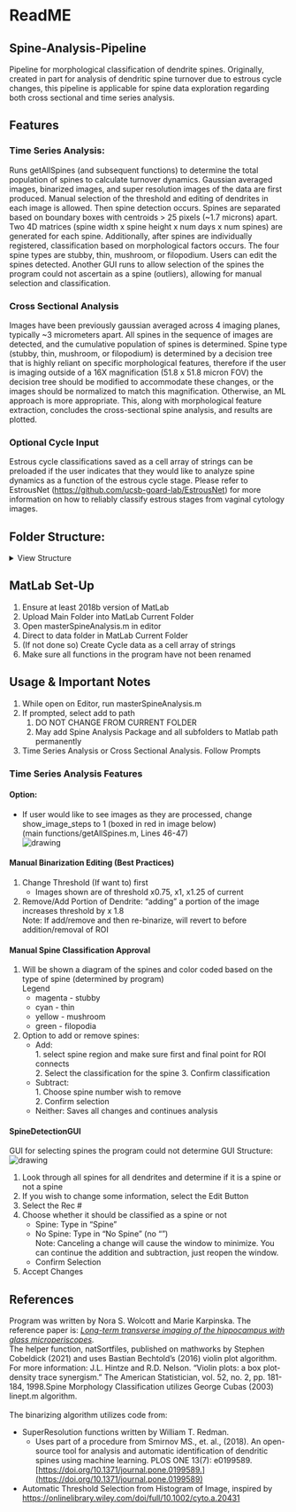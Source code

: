 # ReadME

## Spine-Analysis-Pipeline

Pipeline for morphological classification of dendrite spines.
Originally, created in part for analysis of dendritic spine turnover due to estrous cycle changes, this pipeline is applicable for spine data exploration regarding both cross sectional and time series analysis. 

## Features

### Time Series Analysis:
Runs getAllSpines (and subsequent functions) to determine the total population of spines to calculate turnover dynamics. Gaussian averaged images, binarized images, and super resolution images of the data are first produced. Manual selection of the threshold and editing of dendrites in each image is allowed. Then spine detection occurs. Spines are separated based on boundary boxes with centroids > 25 pixels (~1.7 microns) apart. Two 4D matrices (spine width x spine height x num days x num spines) are generated for each spine. Additionally, after spines are individually registered, classification based on morphological factors occurs. The four spine types are stubby, thin, mushroom, or filopodium. Users can edit the spines detected. Another GUI runs to allow selection of the spines the program could not ascertain as a spine (outliers), allowing for manual selection and classification.

### Cross Sectional Analysis

Images have been previously gaussian averaged across 4 imaging planes, typically ~3 micrometers apart. All spines in the sequence of images are detected, and the cumulative population of spines is determined. Spine type (stubby, thin, mushroom, or filopodium) is determined by a decision tree that is highly reliant on specific morphological features, therefore if the user is imaging outside of a 16X magnification (51.8 x 51.8 micron FOV) the decision tree should be modified to accommodate these changes, or the images should be normalized to match this magnification. Otherwise, an ML approach is more appropriate. This, along with morphological feature extraction, concludes the cross-sectional spine analysis, and results are plotted.

### Optional Cycle Input

Estrous cycle classifications saved as a cell array of strings can be preloaded if the user indicates that they would like to analyze spine dynamics as a function of the estrous cycle stage. Please refer to EstrousNet (https://github.com/ucsb-goard-lab/EstrousNet) for more information on how to reliably classify estrous stages from vaginal cytology images.

## Folder Structure:

<details>
  <summary>View Structure</summary>
  
  ### Main Folder
  1. README.md
  2. Data Folder
     * ImagesforAnalysis.png
     * cycle.mat (i.e for estrous cycle)
     * binarized
       * binarized images
       * superresolution
            * superresolution images
        * data
          * original images
  3. SpineAnalysisPackage
      * .gitattributes
      * masterSpineAnalysis.m
      * main functions
          * getAllSpines.m
          * crossSectionalSpineAnalysis.m
          * analyzeDendrite_NSWEdit.m
      * subfunctions
          * violinplot.m
          * getManualSpines.m
          * binarizeMeanGausProjection_NSWEdit.m
          * natsortfiles
              * natsortfiles.m
              * natsort.m
              * license.txt
              * html
                  * natsortfiles_doc.html
          * ClassesAndHelpers
              * Violin_2.m
              * pixel_intersection.m
              * linept.m
              * getDendriteInfoClass.m
              * getSpineMorphologyClass.m
              * getFilteredImageClass.m
</details>

## MatLab Set-Up
1. Ensure at least 2018b version of MatLab 
2. Upload Main Folder into MatLab Current Folder
3. Open masterSpineAnalysis.m in editor
4. Direct to data folder in MatLab Current Folder
5. (If not done so) Create Cycle data as a cell array of strings
6. Make sure all functions in the program have not been renamed

## Usage & Important Notes
1. While open on Editor, run masterSpineAnalysis.m
2. If prompted, select add to path
    1. DO NOT CHANGE FROM CURRENT FOLDER
    2. May add Spine Analysis Package and all subfolders to Matlab path permanently
3. Time Series Analysis or Cross Sectional Analysis. Follow Prompts

### Time Series Analysis Features
#### Option:
* If user would like to see images as they are processed, change show_image_steps to 1 (boxed in red in image below)
<br> (main functions/getAllSpines.m, Lines 46-47) </br>
![drawing](https://docs.google.com/drawings/d/17j3hRAn6GlAhZiVCwBNxfo2EApU8rkuzxetJw54Rlg4/export/png)



#### Manual Binarization Editing (Best Practices)
  1. Change Threshold (If want to) first
      * Images shown are of threshold x0.75, x1, x1.25 of current
  2. Remove/Add Portion of Dendrite: “adding” a portion of the image increases threshold by x 1.8
      <br> Note: If add/remove and then re-binarize, will revert to before addition/removal of ROI </br>

#### Manual Spine Classification Approval
1. Will be shown a diagram of the spines and color coded based on the type of spine (determined by program)
<br>Legend</br>
      * magenta - stubby
      * cyan - thin
      * yellow - mushroom
      * green - filopodia
2. Option to add or remove spines:
   * Add:
     <br> 1. select spine region and make sure first and final point for ROI connects  </br> 
        2. Select the classification for the spine
        3. Confirm classification
   * Subtract:
        <br> 1. Choose spine number wish to remove </br>
        2. Confirm selection
   * Neither: Saves all changes and continues analysis

#### SpineDetectionGUI
GUI for selecting spines the program could not determine
    GUI Structure:
<br>![drawing](https://docs.google.com/drawings/d/1o0OSf1Kc4vRM7I8bdtr34yE2cf0N_oBoMo3K8hjxRKs/export/png)</br>
1. Look through all spines for all dendrites and determine if it is a spine or not a spine
2. If you wish to change some information, select the Edit Button
3. Select the Rec #
4. Choose whether it should be classified as a spine or not
    * Spine: Type in “Spine”
    * No Spine: Type in “No Spine” (no “”)
   <br>Note: Canceling a change will cause the window to minimize. You can continue the addition and subtraction, just reopen the window.</br>
    * Confirm Selection
5. Accept Changes

## References

Program was written by Nora S. Wolcott and Marie Karpinska. The reference paper is:
    _[Long-term transverse imaging of the hippocampus with glass microperiscopes](https://elifesciences.org/articles/75391)._
<br>The helper function, natSortfiles, published on mathworks by Stephen Cobeldick (2021) and uses Bastian Bechtold’s (2016) violin plot algorithm. For more information: J.L. Hintze and R.D. Nelson. “Violin plots: a box plot-density trace synergism.” The American Statistician, vol. 52, no. 2, pp. 181-184, 1998.Spine Morphology Classification utilizes George Cubas (2003) linept.m algorithm.</br>
<br>The binarizing algorithm utilizes code from:</br>
  * SuperResolution functions written by William T. Redman.
    * Uses part of a procedure from Smirnov MS., et. al., (2018). An open-source tool for analysis and automatic identification of dendritic spines using machine learning. PLOS ONE 13(7): e0199589. [https://doi.org/10.1371/journal.pone.0199589.](https://doi.org/10.1371/journal.pone.0199589)
  * Automatic Threshold Selection from Histogram of Image, inspired by https://onlinelibrary.wiley.com/doi/full/10.1002/cyto.a.20431

